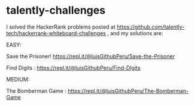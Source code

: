 # talently-challenges

I solved the HackerRank problems posted at https://github.com/talently-tech/hackerrank-whiteboard-challenges , and my solutions are:

EASY: 

Save the Prisoner! https://repl.it/@luisGithubPeru/Save-the-Prisoner

Find Digits : https://repl.it/@luisGithubPeru/Find-DIgits

MEDIUM:

The Bomberman Game : https://repl.it/@luisGithubPeru/The-Bomberman-Game
